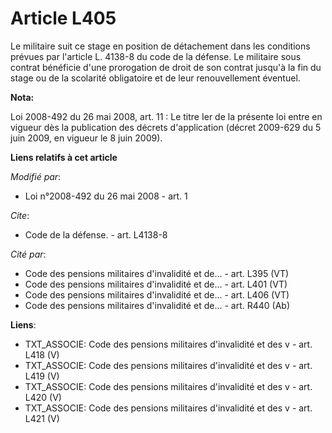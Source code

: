 # Article L405

Le militaire suit ce stage en position de détachement dans les conditions prévues par l'article L. 4138-8 du code de la
défense. Le militaire sous contrat bénéficie d'une prorogation de droit de son contrat jusqu'à la fin du stage ou de la
scolarité obligatoire et de leur renouvellement éventuel.

**Nota:**

Loi 2008-492 du 26 mai 2008, art. 11 : Le titre Ier de la présente loi entre en vigueur dès la publication des décrets
d'application (décret 2009-629 du 5 juin 2009, en vigueur le 8 juin 2009).

**Liens relatifs à cet article**

_Modifié par_:

  - Loi n°2008-492 du 26 mai 2008 - art. 1

_Cite_:

  - Code de la défense. - art. L4138-8

_Cité par_:

  - Code des pensions militaires d'invalidité et de... - art. L395 (VT)
  - Code des pensions militaires d'invalidité et de... - art. L401 (VT)
  - Code des pensions militaires d'invalidité et de... - art. L406 (VT)
  - Code des pensions militaires d'invalidité et de... - art. R440 (Ab)

**Liens**:

  - TXT_ASSOCIE: Code des pensions militaires d'invalidité et des v - art. L418 (V)
  - TXT_ASSOCIE: Code des pensions militaires d'invalidité et des v - art. L419 (V)
  - TXT_ASSOCIE: Code des pensions militaires d'invalidité et des v - art. L420 (V)
  - TXT_ASSOCIE: Code des pensions militaires d'invalidité et des v - art. L421 (V)
